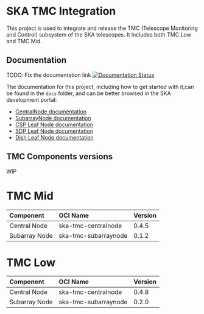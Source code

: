 # SKA TMC Integration

This project is used to integrate and release the TMC (Telescope Monitoring and Control) subsystem of the SKA telescopes. It includes both TMC Low and TMC Mid.

Documentation
-------------
TODO: Fix the documentation link
[![Documentation Status](https://readthedocs.org/projects/ska-telescope-ska-tmc-integration/badge/?version=latest)](https://developer.skatelescope.org/projects/ska-tmc-integration/en/master/?badge=latest)

The documentation for this project, including how to get started with it,can be found in the `docs` folder, and can be better browsed in the SKA development portal:

* [CentralNode documentation](https://developer.skatelescope.org/projects/ska-tmc-centralnode/en/latest/index.html "SKA Developer Portal: CentralNode documentation")
* [SubarrayNode documentation](https://developer.skatelescope.org/projects/ska-tmc-subarraynode/en/latest/index.html "SKA Developer Portal: SubarrayNode documentation")
* [CSP Leaf Node documentation](https://developer.skatelescope.org/projects/ska-tmc-cspleafnodes/en/latest/index.html "SKA Developer Portal: CSP Leaf Nodes documentation")
* [SDP Leaf Node documentation](https://developer.skatelescope.org/projects/ska-tmc-sdpleafnodes/en/latest/index.html "SKA Developer Portal: SDP Leaf Nodes documentation")
* [Dish Leaf Node documentation](https://developer.skatelescope.org/projects/ska-tmc-dishleafnode/en/latest/index.html "SKA Developer Portal: Dish Leaf Node documentation")

TMC Components versions
-----------------------
WIP

TMC Mid
=======
|Component| OCI Name | Version|
| :-- | :-- | :-- |
| Central Node| ska-tmc-centralnode |0.4.5|
| Subarray Node| ska-tmc-subarraynode |0.1.2|

TMC Low
=======
|Component| OCI Name | Version|
| :-- | :-- | :-- |
| Central Node| ska-tmc-centralnode |0.4.8|
| Subarray Node| ska-tmc-subarraynode |0.2.0|